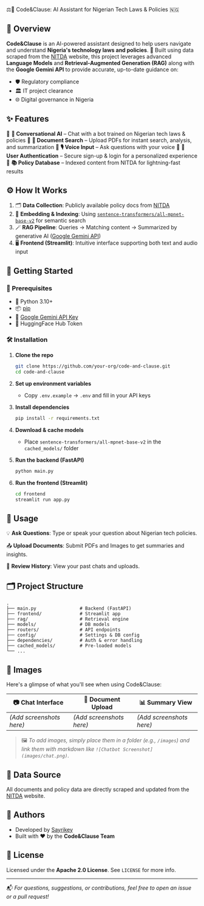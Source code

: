⚖️🤖 Code\&Clause: AI Assistant for Nigerian Tech Laws & Policies 🇳🇬

## 🧠 Overview

**Code\&Clause** is an AI-powered assistant designed to help users navigate and understand **Nigeria's technology laws and policies**. 📜 Built using data scraped from the [NITDA](https://nitda.gov.ng/) website, this project leverages advanced **Language Models** and **Retrieval-Augmented Generation (RAG)** along with the **Google Gemini API** to provide accurate, up-to-date guidance on:

* 🛡️ Regulatory compliance
* 🏛️ IT project clearance
* 🌐 Digital governance in Nigeria

## ✨ Features

🔹 **💬 Conversational AI** – Chat with a bot trained on Nigerian tech laws & policies
🔹 **📂 Document Search** – Upload PDFs for instant search, analysis, and summarization
🔹 **🎙️ Voice Input** – Ask questions with your voice
🔹 **🔐 User Authentication** – Secure sign-up & login for a personalized experience
🔹 **📚 Policy Database** – Indexed content from NITDA for lightning-fast results

## ⚙️ How It Works

1. 🗂️ **Data Collection**: Publicly available policy docs from [NITDA](https://nitda.gov.ng/)
2. 🧠 **Embedding & Indexing**: Using [`sentence-transformers/all-mpnet-base-v2`](https://huggingface.co/sentence-transformers/all-mpnet-base-v2) for semantic search
3. 🪄 **RAG Pipeline**: Queries → Matching content → Summarized by generative AI ([Google Gemini API](https://ai.google.dev/gemini-api/docs))
4. 🖥️ **Frontend (Streamlit)**: Intuitive interface supporting both text and audio input

## 🚀 Getting Started

### 🧰 Prerequisites

* 🐍 Python 3.10+
* 📦 [pip](https://pip.pypa.io/en/stable/)
* 🔑 [Google Gemini API Key](https://ai.google.dev/gemini-api/docs)
* 🤗 HuggingFace Hub Token

### 🛠️ Installation

1. **Clone the repo**

   ```bash
   git clone https://github.com/your-org/code-and-clause.git
   cd code-and-clause
   ```

2. **Set up environment variables**

   * Copy `.env.example` → `.env` and fill in your API keys

3. **Install dependencies**

   ```bash
   pip install -r requirements.txt
   ```

4. **Download & cache models**

   * Place `sentence-transformers/all-mpnet-base-v2` in the `cached_models/` folder

5. **Run the backend (FastAPI)**

   ```bash
   python main.py
   ```

6. **Run the frontend (Streamlit)**

   ```bash
   cd frontend
   streamlit run app.py
   ```

## 🧪 Usage

💡 **Ask Questions**:
Type or speak your question about Nigerian tech policies.

📤 **Upload Documents**:
Submit PDFs and Images to get summaries and insights.

📜 **Review History**:
View your past chats and uploads.

## 🗂️ Project Structure

```
.
├── main.py                # Backend (FastAPI)
├── frontend/              # Streamlit app
├── rag/                   # Retrieval engine
├── models/                # DB models
├── routers/               # API endpoints
├── config/                # Settings & DB config
├── dependencies/          # Auth & error handling
├── cached_models/         # Pre-loaded models
└── ...
```

## 📸 Images

Here's a glimpse of what you'll see when using Code\&Clause:

| 📷 Chat Interface        | 📑 Document Upload       | 📊 Summary View          |
| ------------------------ | ------------------------ | ------------------------ |
| *(Add screenshots here)* | *(Add screenshots here)* | *(Add screenshots here)* |

> 🖼️ *To add images, simply place them in a folder (e.g., `/images`) and link them with markdown like `![Chatbot Screenshot](images/chat.png)`.*

## 📡 Data Source

All documents and policy data are directly scraped and updated from the [NITDA](https://nitda.gov.ng/) website.

## 👥 Authors

* Developed by [Sayrikey](https://github.com/Sayrikey1)
* Built with ❤️ by the **Code\&Clause Team**

## 📄 License

Licensed under the **Apache 2.0 License**.
See `LICENSE` for more info.

---

📬 *For questions, suggestions, or contributions, feel free to open an issue or a pull request!*
